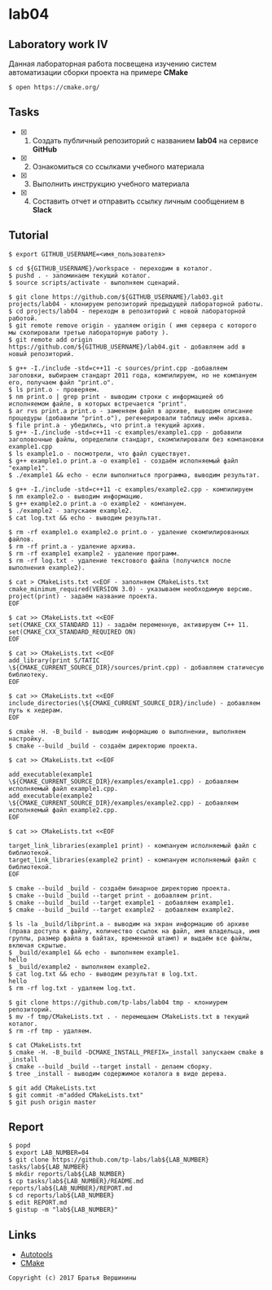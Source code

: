 # lab04
## Laboratory work IV

Данная лабораторная работа посвещена изучению систем автоматизации сборки проекта на примере **CMake**

```ShellSession
$ open https://cmake.org/
```

## Tasks

- [x] 1. Создать публичный репозиторий с названием **lab04** на сервисе **GitHub**
- [x] 2. Ознакомиться со ссылками учебного материала
- [x] 3. Выполнить инструкцию учебного материала
- [x] 4. Составить отчет и отправить ссылку личным сообщением в **Slack**

## Tutorial

```ShellSession
$ export GITHUB_USERNAME=<имя_пользователя>
```

```ShellSession
$ cd ${GITHUB_USERNAME}/workspace - переходим в коталог.
$ pushd . - запоминаем текущий коталог.
$ source scripts/activate - выполняем сценарий.
```

```ShellSession
$ git clone https://github.com/${GITHUB_USERNAME}/lab03.git projects/lab04 - клонируем репозиторий предыдущей лабораторной работы.
$ cd projects/lab04 - переходм в репозиторий с новой лабораторной работой.
$ git remote remove origin - удаляем origin ( имя сервера с которого мы скопировали третью лабораторную работу ).
$ git remote add origin https://github.com/${GITHUB_USERNAME}/lab04.git - добавляем add в новый репозиторий.
```

```ShellSession
$ g++ -I./include -std=c++11 -c sources/print.cpp -добавляем заголовки, выбираем стандарт 2011 года, компилируем, но не компануем его, получаем файл "print.o". 
$ ls print.o - проверяем.
$ nm print.o | grep print - выводим строки с информацией об исполняемом файле, в которых встречается "print". 
$ ar rvs print.a print.o - заменяем файл в архиве, выводим описание процедуры (добавили "print.o"), регенерировали таблицу имён архива.
$ file print.a - убедились, что print.a текущий архив.
$ g++ -I./include -std=c++11 -c examples/example1.cpp - добавили заголовочные файлы, определили стандарт, скомпилировали без компановки example1.cpp 
$ ls example1.o - посмотрели, что файл существует.
$ g++ example1.o print.a -o example1 - создаём исполняемый файл "example1". 
$ ./example1 && echo - если выполниться программа, выводим результат.
```

```ShellSession
$ g++ -I./include -std=c++11 -c examples/example2.cpp - компилируем
$ nm example2.o - выводим информацию.
$ g++ example2.o print.a -o example2 - компануем.
$ ./example2 - запускаем example2.
$ cat log.txt && echo - выводим результат.
```

```ShellSession
$ rm -rf example1.o example2.o print.o - удаление скомпилированных файлов.
$ rm -rf print.a - удаление архива.
$ rm -rf example1 example2 - удаление программ.
$ rm -rf log.txt - удаление текстового файла (получился после выполнения example2).
```

```ShellSession
$ cat > CMakeLists.txt <<EOF - заполняем CMakeLists.txt
cmake_minimum_required(VERSION 3.0) - указываем необходимую версию.
project(print) - задаём название проекта.
EOF
```

```ShellSession
$ cat >> CMakeLists.txt <<EOF
set(CMAKE_CXX_STANDARD 11) - задаём переменную, активируем C++ 11.
set(CMAKE_CXX_STANDARD_REQUIRED ON)
EOF
```

```ShellSession
$ cat >> CMakeLists.txt <<EOF
add_library(print S/TATIC \${CMAKE_CURRENT_SOURCE_DIR}/sources/print.cpp) - добавляем статичесую библиотеку.
EOF
```

```ShellSession
$ cat >> CMakeLists.txt <<EOF
include_directories(\${CMAKE_CURRENT_SOURCE_DIR}/include) - добавляем путь к хедерам.
EOF
```

```ShellSession
$ cmake -H. -B_build - выводим информацию о выполнении, выполняем настройку.
$ cmake --build _build - создаём директорию проекта.
```

```ShellSession
$ cat >> CMakeLists.txt <<EOF

add_executable(example1 \${CMAKE_CURRENT_SOURCE_DIR}/examples/example1.cpp) - добавляем исполняемый файл example1.cpp.
add_executable(example2 \${CMAKE_CURRENT_SOURCE_DIR}/examples/example2.cpp) - добавляем исполняемый файл example2.cpp.
EOF
```

```ShellSession
$ cat >> CMakeLists.txt <<EOF

target_link_libraries(example1 print) - компануем исполняемый файл с библиотекой.
target_link_libraries(example2 print) - компануем исполняемый файл с библиотекой.
EOF
```

```ShellSession
$ cmake --build _build - создаём бинарное директорию проекта.
$ cmake --build _build --target print - добавляем print.
$ cmake --build _build --target example1 - добавляем example1.
$ cmake --build _build --target example2 - добавляем example2.
```

```ShellSession
$ ls -la _build/libprint.a - выводим на экран информацию об архиве (права доступа к файлу, количество ссылок на файл, имя владельца, имя группы, размер файла в байтах, временной штамп) и выдаём все файлы, включая скрытые.
$ _build/example1 && echo - выполняем example1.
hello
$ _build/example2 - выполняем example2.
$ cat log.txt && echo - выводим результат в log.txt.
hello
$ rm -rf log.txt - удаляем log.txt.
```

```ShellSession
$ git clone https://github.com/tp-labs/lab04 tmp - клониурем репозиторий.
$ mv -f tmp/CMakeLists.txt . - перемещаем CMakeLists.txt в текущий коталог.
$ rm -rf tmp - удаляем.
```

```ShellSession
$ cat CMakeLists.txt
$ cmake -H. -B_build -DCMAKE_INSTALL_PREFIX=_install запускаем cmake в _install
$ cmake --build _build --target install - делаем сборку.
$ tree _install - выводим содержимое коталога в виде дерева.
```

```ShellSession
$ git add CMakeLists.txt
$ git commit -m"added CMakeLists.txt"
$ git push origin master
```

## Report

```ShellSession
$ popd
$ export LAB_NUMBER=04
$ git clone https://github.com/tp-labs/lab${LAB_NUMBER} tasks/lab${LAB_NUMBER}
$ mkdir reports/lab${LAB_NUMBER}
$ cp tasks/lab${LAB_NUMBER}/README.md reports/lab${LAB_NUMBER}/REPORT.md
$ cd reports/lab${LAB_NUMBER}
$ edit REPORT.md
$ gistup -m "lab${LAB_NUMBER}"
```

## Links

- [Autotools](http://www.gnu.org/software/automake/manual/html_node/Autotools-Introduction.html)
- [CMake](https://cgold.readthedocs.io/en/latest/index.html)

```
Copyright (c) 2017 Братья Вершинины
```

